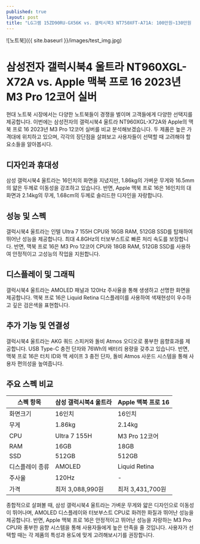 ```yaml
---
published: true
layout: post
title: "LG그램 15ZD90RU-GX56K vs. 갤럭시북3 NT750XFT-A71A: 100만원~130만원 이하 노트북 비교 분석"
---
```

![노트북]({{ site.baseurl }}/images/test_img.jpg)

# 삼성전자 갤럭시북4 울트라 NT960XGL-X72A vs. Apple 맥북 프로 16 2023년 M3 Pro 12코어 실버

현대 노트북 시장에서는 다양한 노트북들이 경쟁을 벌이며 고객들에게 다양한 선택지를 제공합니다. 이번에는 삼성전자의 갤럭시북4 울트라 NT960XGL-X72A와 Apple의 맥북 프로 16 2023년 M3 Pro 12코어 실버를 비교 분석해보겠습니다. 두 제품은 높은 가격대에 위치하고 있으며, 각각의 장단점을 살펴보고 사용자들이 선택할 때 고려해야 할 요소들을 알아봅시다.

## 디자인과 휴대성
삼성 갤럭시북4 울트라는 16인치의 화면을 지녔지만, 1.86kg의 가벼운 무게와 16.5mm의 얇은 두께로 이동성을 강조하고 있습니다. 반면, Apple 맥북 프로 16은 16인치의 대화면과 2.14kg의 무게, 1.68cm의 두께로 솔리드한 디자인을 자랑합니다.

## 성능 및 스펙
갤럭시북4 울트라는 인텔 Ultra 7 155H CPU와 16GB RAM, 512GB SSD를 탑재하여 뛰어난 성능을 제공합니다. 최대 4.8GHz의 터보부스트로 빠른 처리 속도를 보장합니다. 반면, 맥북 프로 16은 M3 Pro 12코어 CPU와 18GB RAM, 512GB SSD를 사용하여 안정적이고 고성능의 작업을 지원합니다.

## 디스플레이 및 그래픽
갤럭시북4 울트라는 AMOLED 패널과 120Hz 주사율을 통해 생생하고 선명한 화면을 제공합니다. 맥북 프로 16은 Liquid Retina 디스플레이를 사용하여 색재현성이 우수하고 깊은 검은색을 표현합니다.

## 추가 기능 및 연결성
갤럭시북4 울트라는 AKG 쿼드 스피커와 돌비 Atmos 오디오로 풍부한 음향효과를 제공합니다. USB Type-C 충전 단자와 76Wh의 배터리 용량을 갖추고 있습니다. 반면, 맥북 프로 16은 터치 ID와 맥 세이프 3 충전 단자, 돌비 Atmos 사운드 시스템을 통해 사용자 편의성을 높여줍니다.

## 주요 스펙 비교
| 스펙 항목          | 삼성 갤럭시북4 울트라 | Apple 맥북 프로 16 |
|-------------------|----------------------|-------------------|
| 화면크기          | 16인치               | 16인치             |
| 무게              | 1.86kg               | 2.14kg             |
| CPU               | Ultra 7 155H         | M3 Pro 12코어      |
| RAM               | 16GB                 | 18GB              |
| SSD               | 512GB                | 512GB              |
| 디스플레이 종류    | AMOLED               | Liquid Retina      |
| 주사율            | 120Hz                | -                  |
| 가격              | 최저 3,088,990원     | 최저 3,431,700원   |

종합적으로 살펴볼 때, 삼성 갤럭시북4 울트라는 가벼운 무게와 얇은 디자인으로 이동성이 뛰어나며, AMOLED 디스플레이와 터보부스트 CPU로 화려한 화질과 뛰어난 성능을 제공합니다. 반면, Apple 맥북 프로 16은 안정적이고 뛰어난 성능을 자랑하는 M3 Pro CPU와 풍부한 음향 시스템을 통해 사용자들에게 높은 만족을 줄 것입니다. 사용자가 선택할 때는 각 제품의 특성과 용도에 맞게 고려해보시기를 권장합니다.